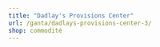 ```yaml
---
title: "Dadlay's Provisions Center"
url: /ganta/dadlays-provisions-center-3/
shop: commodité
---
```

